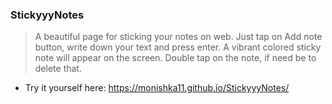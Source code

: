 ### StickyyyNotes

> A beautiful page for sticking your notes on web. Just tap on Add note button, write down your text and press enter. A vibrant colored sticky note will appear on the screen. Double tap on the note, if need be to delete that.

* Try it yourself here: https://monishka11.github.io/StickyyyNotes/